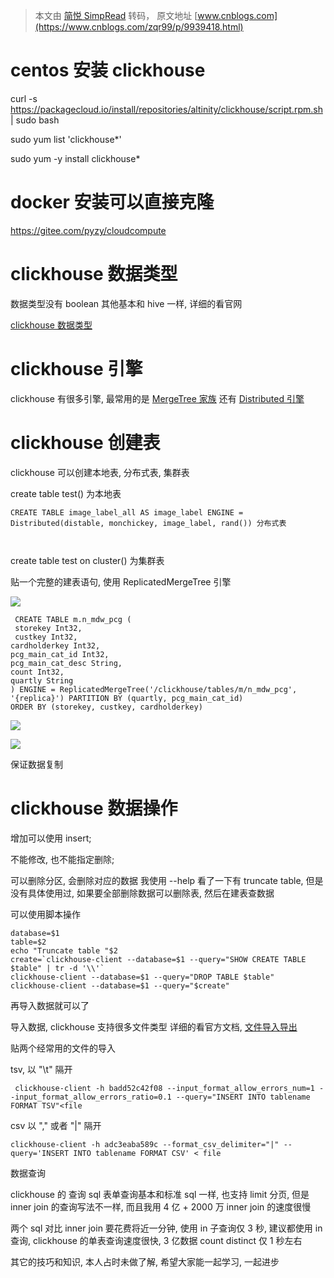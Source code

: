 > 本文由 [简悦 SimpRead](http://ksria.com/simpread/) 转码， 原文地址 [www.cnblogs.com](https://www.cnblogs.com/zqr99/p/9939418.html)

centos 安装 clickhouse
====================

curl -s https://packagecloud.io/install/repositories/altinity/clickhouse/script.rpm.sh | sudo bash

sudo yum list 'clickhouse*'

sudo yum -y install clickhouse*

docker 安装可以直接克隆 
================

https://gitee.com/pyzy/cloudcompute

clickhouse 数据类型
===============

数据类型没有 boolean 其他基本和 hive 一样, 详细的看官网 

[clickhouse 数据类型](https://clickhouse.yandex/docs/en/data_types/int_uint/ "clickhouse数据类型")

clickhouse 引擎
=============

clickhouse 有很多引擎, 最常用的是 [MergeTree 家族](https://clickhouse.yandex/docs/en/operations/table_engines/mergetree/ "mergeTree家族") 还有 [Distributed 引擎](https://clickhouse.yandex/docs/en/operations/table_engines/distributed/ "distributed")

clickhouse 创建表
==============

clickhouse 可以创建本地表, 分布式表, 集群表

create table test() 为本地表

```
CREATE TABLE image_label_all AS image_label ENGINE = Distributed(distable, monchickey, image_label, rand()) 分布式表



```

create table test on cluster() 为集群表

贴一个完整的建表语句, 使用 ReplicatedMergeTree 引擎

[![](http://common.cnblogs.com/images/copycode.gif)](javascript:void(0); "复制代码")

```
 CREATE TABLE m.n_mdw_pcg (
 storekey Int32, 
 custkey Int32,  
cardholderkey Int32,  
pcg_main_cat_id Int32,  
pcg_main_cat_desc String,  
count Int32,  
quartly String
) ENGINE = ReplicatedMergeTree('/clickhouse/tables/m/n_mdw_pcg', '{replica}') PARTITION BY (quartly, pcg_main_cat_id) 
ORDER BY (storekey, custkey, cardholderkey)

```

[![](http://common.cnblogs.com/images/copycode.gif)](javascript:void(0); "复制代码")

![](https://img2018.cnblogs.com/blog/1186254/201811/1186254-20181110141716709-1825033874.png)

保证数据复制

clickhouse 数据操作
===============

增加可以使用 insert;

不能修改, 也不能指定删除;

可以删除分区, 会删除对应的数据 我使用 --help 看了一下有 truncate table, 但是没有具体使用过, 如果要全部删除数据可以删除表, 然后在建表查数据

可以使用脚本操作

```
database=$1
table=$2
echo "Truncate table "$2
create=`clickhouse-client --database=$1 --query="SHOW CREATE TABLE $table" | tr -d '\\'`
clickhouse-client --database=$1 --query="DROP TABLE $table"
clickhouse-client --database=$1 --query="$create"

```

再导入数据就可以了

导入数据, clickhouse 支持很多文件类型 详细的看官方文档, [文件导入导出](https://clickhouse.yandex/docs/en/interfaces/formats/ "输入和输出数据的格式")

贴两个经常用的文件的导入

tsv, 以 "\t" 隔开

```
 clickhouse-client -h badd52c42f08 --input_format_allow_errors_num=1 --input_format_allow_errors_ratio=0.1 --query="INSERT INTO tablename FORMAT TSV"<file

```

csv 以 "," 或者 "|" 隔开

```
clickhouse-client -h adc3eaba589c --format_csv_delimiter="|" --query='INSERT INTO tablename FORMAT CSV' < file

```

数据查询

clickhouse 的 查询 sql 表单查询基本和标准 sql 一样, 也支持 limit 分页, 但是 inner join 的查询写法不一样, 而且我用 4 亿 + 2000 万 inner join 的速度很慢

两个 sql 对比 inner join 要花费将近一分钟, 使用 in 子查询仅 3 秒, 建议都使用 in 查询, clickhouse 的单表查询速度很快, 3 亿数据 count distinct 仅 1 秒左右

其它的技巧和知识, 本人占时未做了解, 希望大家能一起学习, 一起进步